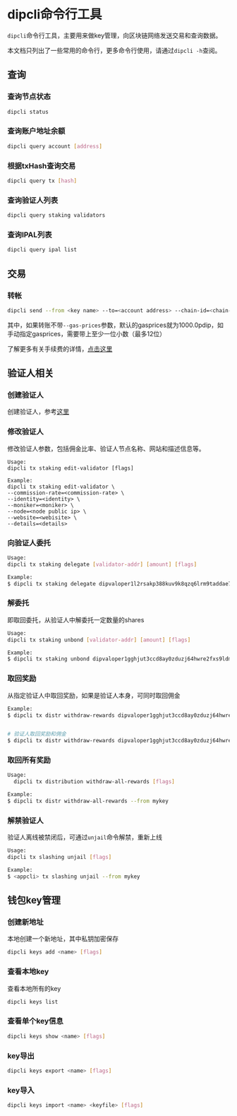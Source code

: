 # dipcli命令行工具

```dipcli```命令行工具，主要用来做key管理，向区块链网络发送交易和查询数据。

本文档只列出了一些常用的命令行，更多命令行使用，请通过```dipcli -h```查阅。

## 查询

### 查询节点状态

```bash
dipcli status
```

### 查询账户地址余额

```bash
dipcli query account [address]
```

### 根据txHash查询交易

```bash
dipcli query tx [hash]
```

### 查询验证人列表

```bash
dipcli query staking validators
```

### 查询IPAL列表

```bash
dipcli query ipal list
```

## 交易

### 转帐

```bash
dipcli send --from <key name> --to=<account address> --chain-id=<chain-id> --amount=<amount>pdip --gas=200000 --gas-prices=1000.0pdip
```

其中，如果转账不带```--gas-prices```参数，默认的gasprices就为1000.0pdip，如手动指定gasprices，需要带上至少一位小数（最多12位）

了解更多有关手续费的详情，[点击这里](../advanced/Q&A.md#交易手续费)

## 验证人相关

### 创建验证人

创建验证人，参考[这里](../get-started/how-to-become-validator.md)

### 修改验证人

修改验证人参数，包括佣金比率、验证人节点名称、网站和描述信息等。

```
Usage:
dipcli tx staking edit-validator [flags]

Example:
dipcli tx staking edit-validator \
--commission-rate=<commission-rate> \
--identity=<identity> \
--moniker=<moniker> \
--node=<node public ip> \
--website=<webisite> \
--details=<details> 
```

### 向验证人委托

```bash
Usage:
dipcli tx staking delegate [validator-addr] [amount] [flags]

Example:
$ dipcli tx staking delegate dipvaloper1l2rsakp388kuv9k8qzq6lrm9taddae7fpx59wm <amount>pdip --from <mykey> --gas=200000 --gas-prices=1000.0pdip
```

### 解委托

即取回委托，从验证人中解委托一定数量的shares

```bash
Usage:
dipcli tx staking unbond [validator-addr] [amount] [flags]

Example:
$ dipcli tx staking unbond dipvaloper1gghjut3ccd8ay0zduzj64hwre2fxs9ldmqhffj 100pdip --from mykey

```

### 取回奖励

从指定验证人中取回奖励，如果是验证人本身，可同时取回佣金

```bash
Example:
$ dipcli tx distr withdraw-rewards dipvaloper1gghjut3ccd8ay0zduzj64hwre2fxs9ldmqhffj --from mykey


# 验证人取回奖励和佣金
$ dipcli tx distr withdraw-rewards dipvaloper1gghjut3ccd8ay0zduzj64hwre2fxs9ldmqhffj --from mykey --commission
```

### 取回所有奖励

```bash
Usage:
  dipcli tx distribution withdraw-all-rewards [flags]

Example:
$ dipcli tx distr withdraw-all-rewards --from mykey
```

### 解禁验证人

验证人离线被禁闭后，可通过```unjail```命令解禁，重新上线

```bash
Usage:
dipcli tx slashing unjail [flags]

Example:
$ <appcli> tx slashing unjail --from mykey
```

## 钱包key管理

### 创建新地址

本地创建一个新地址，其中私钥加密保存

```bash
dipcli keys add <name> [flags]
```

### 查看本地key

查看本地所有的key

```bash
dipcli keys list
```

### 查看单个key信息

```bash
dipcli keys show <name> [flags]
```

### key导出

```bash
dipcli keys export <name> [flags]
```

### key导入

```bash
dipcli keys import <name> <keyfile> [flags]
```
